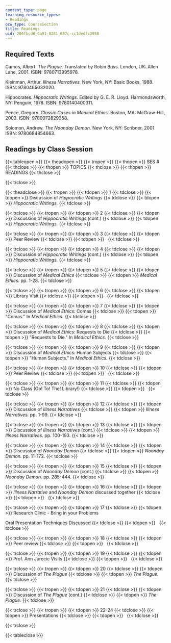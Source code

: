 ```yaml
---
content_type: page
learning_resource_types:
- Readings
ocw_type: CourseSection
title: Readings
uid: 286fbcd6-0a91-0281-687c-cc1dedfc2958
---
```


Required Texts
--------------

Camus, Albert. _The Plague._ Translated by Robin Buss. London, UK: Allen Lane, 2001. ISBN: 9780713995978.

Kleinman, Arthur. _Illness Narratives._ New York, NY: Basic Books, 1988. ISBN: 9780465032020.

Hippocrates. _Hippocratic Writings._ Edited by G. E. R. Lloyd. Harmondsworth, NY: Penguin, 1978. ISBN: 9780140400311.

Pence, Gregory. _Classic Cases in Medical Ethics._ Boston, MA: McGraw-Hill, 2003. ISBN: 9780072829358.

Solomon, Andrew. _The Noonday Demon._ New York, NY: Scribner, 2001. ISBN: 9780684854663.

Readings by Class Session
-------------------------

{{< tableopen >}}
{{< theadopen >}}
{{< tropen >}}
{{< thopen >}}
SES #
{{< thclose >}}
{{< thopen >}}
TOPICS
{{< thclose >}}
{{< thopen >}}
READINGS
{{< thclose >}}

{{< trclose >}}

{{< theadclose >}}
{{< tropen >}}
{{< tdopen >}}
1
{{< tdclose >}}
{{< tdopen >}}
Discussion of _Hippocratic Writings_
{{< tdclose >}}
{{< tdopen >}}
_Hippocratic Writings._
{{< tdclose >}}

{{< trclose >}}
{{< tropen >}}
{{< tdopen >}}
2
{{< tdclose >}}
{{< tdopen >}}
Discussion of _Hippocratic Writings_ (cont.)
{{< tdclose >}}
{{< tdopen >}}
_Hippocratic Writings._
{{< tdclose >}}

{{< trclose >}}
{{< tropen >}}
{{< tdopen >}}
3
{{< tdclose >}}
{{< tdopen >}}
Peer Review
{{< tdclose >}}
{{< tdopen >}}
 
{{< tdclose >}}

{{< trclose >}}
{{< tropen >}}
{{< tdopen >}}
4
{{< tdclose >}}
{{< tdopen >}}
Discussion of _Hippocratic Writings_ (cont.)
{{< tdclose >}}
{{< tdopen >}}
_Hippocratic Writings._
{{< tdclose >}}

{{< trclose >}}
{{< tropen >}}
{{< tdopen >}}
5
{{< tdclose >}}
{{< tdopen >}}
Discussion of _Medical Ethics_
{{< tdclose >}}
{{< tdopen >}}
_Medical Ethics._ pp. 1-28.
{{< tdclose >}}

{{< trclose >}}
{{< tropen >}}
{{< tdopen >}}
6
{{< tdclose >}}
{{< tdopen >}}
Library Visit
{{< tdclose >}}
{{< tdopen >}}
 
{{< tdclose >}}

{{< trclose >}}
{{< tropen >}}
{{< tdopen >}}
7
{{< tdclose >}}
{{< tdopen >}}
Discussion of _Medical Ethics:_ Comas
{{< tdclose >}}
{{< tdopen >}}
"Comas." In _Medical Ethics._
{{< tdclose >}}

{{< trclose >}}
{{< tropen >}}
{{< tdopen >}}
8
{{< tdclose >}}
{{< tdopen >}}
Discussion of _Medical Ethics:_ Requests to Die
{{< tdclose >}}
{{< tdopen >}}
"Requests to Die." In _Medical Ethics._
{{< tdclose >}}

{{< trclose >}}
{{< tropen >}}
{{< tdopen >}}
9
{{< tdclose >}}
{{< tdopen >}}
Discussion of _Medical Ethics:_ Human Subjects
{{< tdclose >}}
{{< tdopen >}}
"Human Subjects." In _Medical Ethics._
{{< tdclose >}}

{{< trclose >}}
{{< tropen >}}
{{< tdopen >}}
10
{{< tdclose >}}
{{< tdopen >}}
Peer Review
{{< tdclose >}}
{{< tdopen >}}
 
{{< tdclose >}}

{{< trclose >}}
{{< tropen >}}
{{< tdopen >}}
11
{{< tdclose >}}
{{< tdopen >}}
No Class (Go! To! The! Library!)
{{< tdclose >}}
{{< tdopen >}}
 
{{< tdclose >}}

{{< trclose >}}
{{< tropen >}}
{{< tdopen >}}
12
{{< tdclose >}}
{{< tdopen >}}
Discussion of _Illness Narratives_
{{< tdclose >}}
{{< tdopen >}}
_Illness Narratives._ pp. 1-99.
{{< tdclose >}}

{{< trclose >}}
{{< tropen >}}
{{< tdopen >}}
13
{{< tdclose >}}
{{< tdopen >}}
Discussion of _Illness Narratives_ (cont.)
{{< tdclose >}}
{{< tdopen >}}
_Illness Narratives._ pp. 100-193.
{{< tdclose >}}

{{< trclose >}}
{{< tropen >}}
{{< tdopen >}}
14
{{< tdclose >}}
{{< tdopen >}}
Discussion of _Noonday Demon_
{{< tdclose >}}
{{< tdopen >}}
_Noonday Demon._ pp. 11-172.
{{< tdclose >}}

{{< trclose >}}
{{< tropen >}}
{{< tdopen >}}
15
{{< tdclose >}}
{{< tdopen >}}
Discussion of _Noonday Demon_ (cont.)
{{< tdclose >}}
{{< tdopen >}}
_Noonday Demon._ pp. 285-444.
{{< tdclose >}}

{{< trclose >}}
{{< tropen >}}
{{< tdopen >}}
16
{{< tdclose >}}
{{< tdopen >}}
_Illness Narrative_ and _Noonday Demon_ discussed together
{{< tdclose >}}
{{< tdopen >}}
 
{{< tdclose >}}

{{< trclose >}}
{{< tropen >}}
{{< tdopen >}}
17
{{< tdclose >}}
{{< tdopen >}}
Research Clinic - Bring in your Problems  
  
Oral Presentation Techniques Discussed
{{< tdclose >}}
{{< tdopen >}}
 
{{< tdclose >}}

{{< trclose >}}
{{< tropen >}}
{{< tdopen >}}
18
{{< tdclose >}}
{{< tdopen >}}
Peer review
{{< tdclose >}}
{{< tdopen >}}
 
{{< tdclose >}}

{{< trclose >}}
{{< tropen >}}
{{< tdopen >}}
19
{{< tdclose >}}
{{< tdopen >}}
Prof. Ann Jurecic Visits
{{< tdclose >}}
{{< tdopen >}}
 
{{< tdclose >}}

{{< trclose >}}
{{< tropen >}}
{{< tdopen >}}
20
{{< tdclose >}}
{{< tdopen >}}
Discussion of _The Plague_
{{< tdclose >}}
{{< tdopen >}}
_The Plague._
{{< tdclose >}}

{{< trclose >}}
{{< tropen >}}
{{< tdopen >}}
21
{{< tdclose >}}
{{< tdopen >}}
Discussion of _The Plague_ (cont.)
{{< tdclose >}}
{{< tdopen >}}
_The Plague._
{{< tdclose >}}

{{< trclose >}}
{{< tropen >}}
{{< tdopen >}}
22-24
{{< tdclose >}}
{{< tdopen >}}
Presentations
{{< tdclose >}}
{{< tdopen >}}
 
{{< tdclose >}}

{{< trclose >}}

{{< tableclose >}}